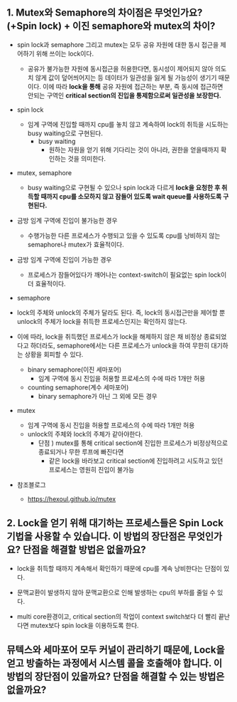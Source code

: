 ## 1. Mutex와 Semaphore의 차이점은 무엇인가요? (+Spin lock) + 이진 semaphore와 mutex의 차이?
- spin lock과 semaphore 그리고 mutex는 모두 공유 자원에 대한 동시 접근을 제어하기 위해 쓰이는 lock이다.
  - 공유가 불가능한 자원에 동시접근을 허용한다면, 동시성이 제어되지 않아 의도치 않게 값이 덮어씌어지는 등 데이터가 일관성을 잃게 될 가능성이 생기기 때문이다. 이에 따라 **lock을 통해** 공유 자원에 접근하는 부분, 즉 동시에 접근하면 안되는 구역인 **critical section의 진입을 통제함으로써 일관성을 보장한다.**

- spin lock
  - 임계 구역에 진입할 때까지 cpu를 놓치 않고 계속하여 lock의 취득을 시도하는 busy waiting으로 구현된다.
    - busy waiting
      - 원하는 자원을 얻기 위해 기다리는 것이 아니라, 권한을 얻을때까지 확인하는 것을 의미한다.

- mutex, semaphore
  - busy waiting으로 구현될 수 있으나 spin lock과 다르게 **lock을 요청한 후 취득할 때까지 cpu를 소모하지 않고 잠들어 있도록 wait queue를 사용하도록 구현된다.**

- 금방 임계 구역에 진입이 불가능한 경우
  - 수행가능한 다른 프로세스가 수행되고 있을 수 있도록 cpu를 낭비하지 않는 semaphore나 mutex가 효율적이다.
- 금방 임계 구역에 진입이 가능한 경우
  - 프로세스가 잠들어있다가 깨어나는 context-switch이 필요없는 spin lock이 더 효율적이다.

- semaphore
- lock의 주체와 unlock의 주체가 달라도 된다. 즉, lock의 동시접근만을 제어할 뿐 unlock의 주체가 lock을 취득한 프로세스인지는 확인하지 않는다.
- 이에 따라, lock을 취득했던 프로세스가 lock을 해제하지 않은 채 비정상 종료되었다고 하더라도, semaphore에서는 다른 프로세스가 unlock을 하여 무한히 대기하는 상황을 회피할 수 있다.
  - binary semaphore(이진 세마포어)
    - 임계 구역에 동시 진입을 허용할 프로세스의 수에 따라 1개만 허용
  - counting semaphore(계수 세마포어)
    - binary semaphore가 아닌 그 외에 모든 경우
- mutex
  - 임계 구역에 동시 진입을 허용할 프로세스의 수에 따라 1개만 허용
  - unlock의 주체와 lock의 주체가 같아야한다.
    - 단점 ) mutex를 통해 critical section에 진입한 프로세스가 비정상적으로 종료되거나 무한 루프에 빠진다면
      - 같은 lock을 바라보고 critical section에 진입하려고 시도하고 있던 프로세스는 영원히 진입이 불가능
  
- 참조블로그
  - https://hexoul.github.io/mutex

## 2. Lock을 얻기 위해 대기하는 프로세스들은 Spin Lock 기법을 사용할 수 있습니다. 이 방법의 장단점은 무엇인가요? 단점을 해결할 방법은 없을까요?
- lock을 취득할 때까지 계속해서 확인하기 때문에 cpu를 계속 낭비한다는 단점이 있다.
- 문맥교환이 발생하지 않아 문맥교환으로 인해 발생하는 cpu의 부하를 줄일 수 있다.

- multi core환경이고, critical section의 작업이 context switch보다 더 빨리 끝난다면 mutex보다 spin lock을 이용하도록 한다.

## 뮤텍스와 세마포어 모두 커널이 관리하기 때문에, Lock을 얻고 방출하는 과정에서 시스템 콜을 호출해야 합니다. 이 방법의 장단점이 있을까요? 단점을 해결할 수 있는 방법은 없을까요?